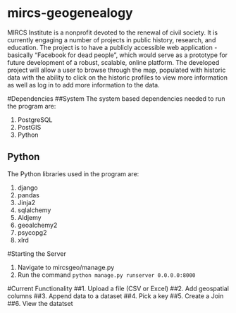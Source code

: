 # mircs-geogenealogy

MIRCS Institute is a nonprofit devoted to the renewal of civil society. It is currently engaging a number of projects in public history, research, and education. The project is to have a publicly accessible web application - basically “Facebook for dead people”, which would serve as a prototype for future development of a robust, scalable, online platform. The developed project will allow a user to browse through the map, populated with historic data with the ability to click on the historic profiles to view more information as well as log in to add more information to the data.

#Dependencies
##System
The system based dependencies needed to run the program are:

1. PostgreSQL
2. PostGIS
3. Python

## Python
The Python libraries used in the program  are:

1. django 
2. pandas 
3. Jinja2 
4. sqlalchemy 
5. Aldjemy
6. geoalchemy2
7. psycopg2 
8. xlrd

#Starting the Server
1. Navigate to mircsgeo/manage.py
2. Run the command `python manage.py runserver 0.0.0.0:8000`

#Current Functionality
##1. Upload a file (CSV or Excel)
##2. Add geospatial columns
##3. Append data to a dataset
##4. Pick a key
##5. Create a Join
##6. View the datatset
